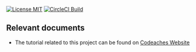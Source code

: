 [![License MIT][MIT badge]][MIT]
[![CircleCI Build][CircleCI badge]][CircleCI]

## Relevant documents

- The tutorial related to this project can be found on [Codeaches Website]

[MIT badge]: https://img.shields.io/:license-MIT%202.0-blue.svg
[MIT]: https://opensource.org/licenses/mit-license.php

[Codeaches Website]: https://codeaches.com

[CircleCI badge]: https://circleci.com/gh/codeaches/embedded-activemq-5-jms-broker.svg?style=shield&circle-token=:circle-token
[CircleCI]: https://circleci.com/gh/codeaches/embedded-activemq-5-jms-broker

